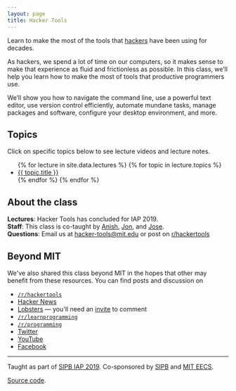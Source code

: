 ```yaml
---
layout: page
title: Hacker Tools
---
```


Learn to make the most of the tools that
[hackers](https://en.wikipedia.org/wiki/Hacker_culture) have been using for
decades.

As hackers, we spend a lot of time on our computers, so it makes sense to make
that experience as fluid and frictionless as possible. In this class, we’ll
help you learn how to make the most of tools that productive programmers use.

We’ll show you how to navigate the command line, use a powerful text editor,
use version control efficiently, automate mundane tasks, manage packages and
software, configure your desktop environment, and more.

## Topics

Click on specific topics below to see lecture videos and lecture notes.

<ul>
{% for lecture in site.data.lectures %}
{% for topic in lecture.topics %}
    <li><a href="{{ topic.url }}">{{ topic.title }}</a></li>
{% endfor %}
{% endfor %}
</ul>

## About the class

**Lectures**: Hacker Tools has concluded for IAP 2019.  
**Staff**: This class is co-taught by [Anish](https://www.anishathalye.com/), [Jon](https://thesquareplanet.com/), and [Jose](http://josejg.com/).  
**Questions**: Email us at [hacker-tools@mit.edu](mailto:hacker-tools@mit.edu) or post on [r/hackertools](https://www.reddit.com/r/hackertools/)

## Beyond MIT

We've also shared this class beyond MIT in the hopes that other may
benefit from these resources. You can find posts and discussion on

 - [`/r/hackertools`](https://www.reddit.com/r/hackertools)
 - [Hacker News](https://news.ycombinator.com/item?id=19078281)
 - [Lobsters](https://lobste.rs/s/h6157x/mit_hacker_tools_lecture_series_on) — you'll need an [invite](https://lobste.rs/about#invitations) to comment
 - [`/r/learnprogramming`](https://www.reddit.com/r/learnprogramming/comments/an42uu/mit_hacker_tools_a_lecture_series_on_programmer/)
 - [`/r/programming`](https://www.reddit.com/r/programming/comments/an3xki/mit_hacker_tools_a_lecture_series_on_programmer/)
 - [Twitter](https://twitter.com/Jonhoo/status/1091896192332693504)
 - [YouTube](https://www.youtube.com/playlist?list=PLyzOVJj3bHQuiujH1lpn8cA9dsyulbYRv)
 - [Facebook](https://www.facebook.com/jonhoo/posts/10161566630165387)

---

<div class="small center">
<p>Taught as part of <a href="https://sipb.mit.edu/iap/">SIPB IAP 2019</a>. Co-sponsored by <a href="https://sipb.mit.edu/">SIPB</a> and <a href="https://www.eecs.mit.edu/">MIT EECS</a>.</p>
<p><a href="https://github.com/hacker-tools/hacker-tools.github.io">Source code</a>.</p>
</div>
